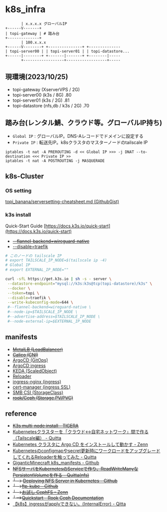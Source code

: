 # k8s_infra
```
       | x.x.x.x グローバルIP
+------V-------+
| topi-gateway | # 踏み台 
+--------------+
       | 100.x.x.x
+------V--------+ +---------------+ +--------------
| topi-server00 | | topi-server01 | | topi-datastore...
+------|--------+ +-------|-------+ +--------|-----
       +------------------+------------------+-----
```
## 現環境(2023/10/25)
- topi-gateway (XserverVPS / 2G)
- topi-server00 (k3s / 8G) .80
- topi-server01 (k3s / 2G) .81
- topi-datastore (nfs,db / k3s / 2G) .70


## 踏み台(レンタル鯖、クラウド等。グローバルIP持ち)
- `Global IP` : グローバルIP。DNS-Aレコードでドメインに設定する
- `Private IP` : 転送先IP。k8sクラスタのマスターノードのtailscale IP
```
iptables -t nat -A PREROUTING -d << Global IP >>> -j DNAT --to-destination <<< Private IP >>
iptables -t nat -A POSTROUTING -j MASQUERADE
```

## k8s-Cluster
### OS setting
[topi_banana/serversetting-cheatsheet.md (GithubGist)](https://gist.github.com/topi-banana/1916956b9c54af544dc576d3fe159e0b)
### k3s install
Quick-Start Guide [https://docs.k3s.io/quick-start](https://docs.k3s.io/quick-start)
- ~~[--flannel-backend=wireguard-native](https://github.com/k3s-io/k3s/issues/6255#issuecomment-1278872178)~~
- [--disable=traefik](https://docs.k3s.io/networking#:~:text=servers%20with%20the-,%2D%2Ddisable%3Dtraefik,-flag.)

```sh
# このノードの tailscale IP
# export TAILSCALE_IP_NODE=$(tailscale ip -4)
# Global IP
# export EXTERNAL_IP_NODE=""

curl -sfL https://get.k3s.io | sh -s - server \
 --datastore-endpoint="mysql://k3s:k3s@tcp(topi-datastore)/k3s" \
 --docker \
 --token=topi \
 --disable=traefik \
 --write-kubeconfig-mode=644 \
 #--flannel-backend=wireguard-native \
 #--node-ip=$TAILSCALE_IP_NODE \
 #--advertise-address=$TAILSCALE_IP_NODE \
 #--node-external-ip=$EXTERNAL_IP_NODE
```


## manifests
- ~~[MetalLB (LoadBalancer)](https://metallb.universe.tf/installation/#installation-by-manifest)~~
- ~~[Calico (CNI)](https://github.com/projectcalico/calico/blob/v3.26.3/manifests/calico.yaml)~~
- [ArgoCD (GitOps)](https://argo-cd.readthedocs.io/en/stable/getting_started)
- [ArgoCD ingress](https://raw.githubusercontent.com/topi-banana/k8s_infra/main/manifests/argocd-ingress.yaml)
- [KEDA (ScaledObject)](https://keda.sh/docs/2.11/deploy/#yaml)
- [Reloader](https://github.com/stakater/Reloader#deploying-to-kubernetes)
- [ingress-nginx (ingress)](https://github.com/kubernetes/ingress-nginx/blob/main/docs/deploy)
- [cert-manager (ingress SSL)](https://cert-manager.io/docs/installation/kubectl)
- [SMB CSI (StorageClass)](https://cloud.google.com/kubernetes-engine/docs/how-to/access-smb-volume?hl=ja)
- ~~[rook/Ceph (Storage,PV/PVC)](https://github.com/rook/rook)~~

## reference
- ~~[K3s multi-node install - TIGERA](https://docs.tigera.io/calico/latest/getting-started/kubernetes/k3s/multi-node-install)~~
- [Kubernetesクラスターを「クラウド↔自宅ネットワーク」間で作る（Tailscale編） - Quitta](https://qiita.com/showchan33/items/7500bcb73b10be437e49)
- [Kubernetes クラスタに Argo CD をインストールして動かす - Zenn](https://zenn.dev/kou_pg_0131/articles/argocd-getting-started)
- [Kubernetesのconfigmapやsecret更新時にワークロードをアップグレードしてくれるReloaderを触ってみた - Quitta](https://qiita.com/asmg07/items/b8e699bc30e5c16b2022)
- [GiganticMinecraft k8s_manifests - Github](https://github.com/GiganticMinecraft/seichi_infra/tree/main/seichi-onp-k8s/manifests/seichi-kubernetes/app-templates/minecraft-gateway-bungeecord)
- ~~[NFSサーバをKubernetesのServiceで作り、ReadWriteManyなPersistentVolumeを作る - Quitta(nfs)](https://qiita.com/showchan33/items/fa3dadc546d4ae5e8c09)~~
- ~~└--> [Deploying NFS Server in Kubernetes - Github](https://github.com/appscode/third-party-tools/tree/master/storage/nfs)~~
- ~~└-->[ftp-kube - Github](https://github.com/latonaio/ftp-kube)~~
- ~~└-->[お試し CephFS - Zenn](https://zenn.dev/t_ume/articles/adedeb6e7bd7ce)~~
- ~~└-->[Quickstart - Rook Ceph Documentation](https://rook.github.io/docs/rook/v1.12/Getting-Started/quickstart/)~~
- [【k8s】ingressがapplyできない。(InternalError) - Qitta](https://qiita.com/magisystem0408/items/48bca4496962fd508556)
